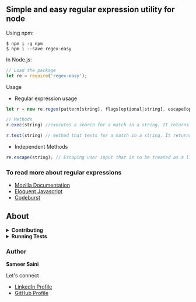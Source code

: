 ## Simple and easy regular expression utility for node

Using npm:
```shell
$ npm i -g npm
$ npm i --save regex-easy
```
In Node.js:
```js
// Load the package
let re = require('regex-easy');
```

Usage
* Regular expression usage
```js
let r = new re.regex(pattern[string], flags[optional|string], escape[optional|boolean]);

// Methods
r.exec(string) //executes a search for a match in a string. It returns an array of information or null on a mismatch.

r.test(string) // method that tests for a match in a string. It returns true or false.
```

* Independent Methods
```js
re.escape(string); // Escaping user input that is to be treated as a literal string within a regular expression—that would otherwise be mistaken for a special character
```

### To read more about regular expressions

* [Mozilla Documentation](https://developer.mozilla.org/en-US/docs/Web/JavaScript/Guide/Regular_Expressions)
* [Eloquent Javascript](https://eloquentjavascript.net/09_regexp.html)
* [Codeburst](https://codeburst.io/an-introduction-to-regular-expressions-regex-in-javascript-1d3559e7ac9a)

## About

<details>
<summary><strong>Contributing</strong></summary>

Pull requests are always welcome. For bugs and feature requests, [please create an issue](https://github.com/sameersaini/easy-regex/issues/new).

</details>

<details>
<summary><strong>Running Tests</strong></summary>

Running and reviewing unit tests is a great way to get familiarized with a library and its API. You can install dependencies and run tests with the following command:

```sh
$ npm i --save regex-easy && npm test
```

</details>

### Author

**Sameer Saini**

Let's connect

* [LinkedIn Profile](https://www.linkedin.com/in/sameer-saini-65463079/)
* [GitHub Profile](https://github.com/sameersaini)